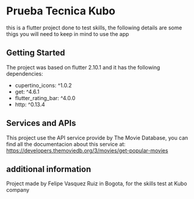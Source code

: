 # Prueba Tecnica Kubo

this is a flutter project done to test skills, the following details are some thigs you will need to keep in mind to use the app

## Getting Started

The project was based on flutter 2.10.1 and it has the following dependencies:

- cupertino_icons: ^1.0.2
- get: ^4.6.1
- flutter_rating_bar: ^4.0.0
- http: ^0.13.4

## Services and APIs

This project use the API service provide by The Movie Database, you can find all the documentacion about this service at: https://developers.themoviedb.org/3/movies/get-popular-movies

## additional information

Project made by Felipe Vasquez Ruiz in Bogota, for the skills test at Kubo company 
